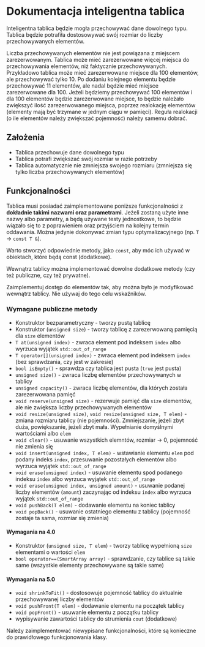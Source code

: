 # Dokumentacja inteligentna tablica

Inteligentna tablica będzie mogła przechowywać dane dowolnego typu. Tablica będzie potrafiła dostosowywać swój rozmiar do liczby przechowywanych elementów.

Liczba przechowywanych elementów nie jest powiązana z miejscem zarezerwowanym. Tablica może mieć zarezerwowane więcej miejsca do przechowywania elementów, niż faktycznie przechowywanych.
Przykładowo tablica może mieć zarezerwowane miejsce dla 100 elementów, ale przechowywać tylko 10. Po dodaniu kolejnego elementu będzie przechowywać 11 elementów, ale nadal będzie mieć miejsce zarezerwowane dla 100.
Jeżeli będziemy przechowywać 100 elementów i dla 100 elementów będzie zarezerwowane miejsce, to będzie należało zwiększyć ilość zarezerwowanego miejsca, poprzez realokację elementów (elementy mają być trzymane w jednym ciągu w pamięci).
Reguła realokacji (o ile elementów należy zwiększać pojemność) należy samemu dobrać.

## Założenia

* Tablica przechowuje dane dowolnego typu
* Tablica potrafi zwiększać swój rozmiar w razie potrzeby
* Tablica automatycznie nie zmniejsza swojego rozmiaru (zmniejsza się tylko liczba przechowywanych elementów)

## Funkcjonalności

Tablica musi posiadać zaimplementowane poniższe funkcjonalności z **dokładnie takimi nazwami oraz parametrami**. Jeżeli zostaną użyte inne nazwy albo parametry, a będą używane testy jednostkowe, to będzie wiązało się to z poprawieniem oraz przyjściem na kolejny termin oddawania. Można jedynie dokonywać zmian typu optymalizacyjnego (np. `T` -> `const T &`).

Warto stworzyć odpowiednie metody, jako `const`, aby móc ich używać w obiektach, które będą const (dodatkowe).

Wewnątrz tablicy można implementować dowolne dodatkowe metody (czy też publiczne, czy też prywatne).

Zaimplementuj dostęp do elementów tak, aby można było je modyfikować wewnątrz tablicy. Nie używaj do tego celu wskaźników.


### Wymagane publiczne metody

* Konstruktor bezparametryczny - tworzy pustą tablicę
* Konstruktor (`unsigned size`) - tworzy tablicę z zarezerwowaną pamięcią dla `size` elementów
* `T at(unsigned index)` - zwraca element pod indeksem `index` albo wyrzuca wyjątek `std::out_of_range`
* `T operator[](unsigned index)` - zwraca element pod indeksem `index` (bez sprawdzania, czy jest w zakresie)
* `bool isEmpty()` - sprawdza czy tablica jest pusta (`true` jest pusta)
* `unsigned size()` - zwraca liczbę elementów przechowywanych w tablicy
* `unsigned capacity()` - zwraca liczbę elementów, dla których została zarezerwowana pamięć
* `void reserve(unsigned size)` - rezerwuje pamięć dla `size` elementów, ale nie zwiększa liczby przechowywanych elementów
* `void resize(unsigned size)`, `void resize(unsigned size, T elem)` - zmiana rozmiaru tablicy (nie pojemności). Zmniejszanie, jeżeli zbyt duża, powiększanie, jeżeli zbyt mała. Wypełnianie domyślnymi wartościami albo `elem`
* `void clear()` - usuwanie wszystkich elemntów, rozmiar -> 0, pojemność nie zmienia się
* `void insert(unsigned index, T elem)` - wstawianie elementu `elem` pod podany indeks `index`, przesuwanie pozostałych elementów albo wyrzuca wyjątek `std::out_of_range`
* `void erase(unsigned index)` - usuwanie elementu spod podanego indeksu `index` albo wyrzuca wyjątek `std::out_of_range`
* `void erase(unsigned index, unsigned amount)` - usuwanie podanej liczby elementów (`amount`) zaczynając od indeksu `index` albo wyrzuca wyjątek `std::out_of_range`
* `void pushBack(T elem)` - dodawanie elementu na koniec tablicy
* `void popBack()` - usuwanie ostatniego elementu z tablicy (pojemność zostaje ta sama, rozmiar się zmienia)

#### Wymagania na 4.0

* Konstruktor (`unsigned size, T elem`) - tworzy tablicę wypełnioną `size` elementami o wartości `elem`
* `bool operator==(SmartArray array)` - sprawdzanie, czy tablice są takie same (wszystkie elementy przechowywane są takie same)

#### Wymagania na 5.0

* `void shrinkToFit()` - dostosowuje pojemność tablicy do aktualnie przechowywanej liczby elementów
* `void pushFront(T elem)` - dodawanie elementu na początek tablicy
* `void popFront()` - usuwanie elementu z początku tablicy
* wypisywanie zawartości tablicy do strumienia `cout` (dodatkowe)

Należy zaimplementować niewypisane funkcjonalności, które są konieczne do prawidłowego funkcjonowania klasy.

